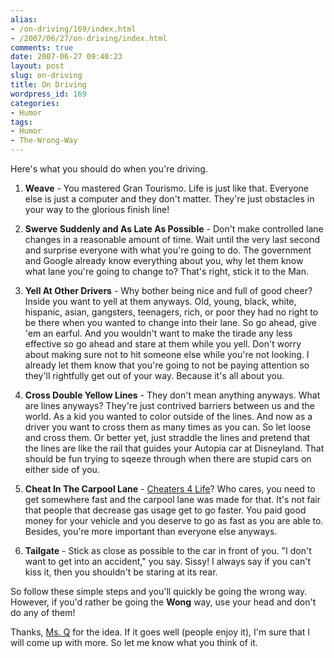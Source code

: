 ```yaml
---
alias:
- /on-driving/169/index.html
- /2007/06/27/on-driving/index.html
comments: true
date: 2007-06-27 09:40:23
layout: post
slug: on-driving
title: On Driving
wordpress_id: 169
categories:
- Humor
tags:
- Humor
- The-Wrong-Way
---
```


Here's what you should do when you're driving.





  1. **Weave** - You mastered Gran Tourismo.  Life is just like that.  Everyone else is just a computer and they don't matter.  They're just obstacles in your way to the glorious finish line!


  2. **Swerve Suddenly and As Late As Possible** - Don't make controlled lane changes in a reasonable amount of time.  Wait until the very last second and surprise everyone with what you're going to do.  The government and Google already know everything about you, why let them know what lane you're going to change to?  That's right, stick it to the Man.


  3. **Yell At Other Drivers** - Why bother being nice and full of good cheer?  Inside you want to yell at them anyways.  Old, young, black, white, hispanic, asian, gangsters, teenagers, rich, or poor they had no right to be there when you wanted to change into their lane.  So go ahead, give 'em an earful.  And you wouldn't want to make the tirade any less effective so go ahead and stare at them while you yell.  Don't worry about making sure not to hit someone else while you're not looking.  I already let them know that you're going to not be paying attention so they'll rightfully get out of your way.  Because it's all about you.


  4. **Cross Double Yellow Lines** - They don't mean anything anyways.  What are lines anyways?  They're just contrived barriers between us and the world.  As a kid you wanted to color outside of the lines.  And now as a driver you want to cross them as many times as you can.  So let loose and cross them.  Or better yet, just straddle the lines and pretend that the lines are like the rail that guides your Autopia car at Disneyland.  That should be fun trying to sqeeze through when there are stupid cars on either side of you.


  5. **Cheat In The Carpool Lane** - [Cheaters 4 Life](http://www.goingthewongway.com/2007/01/24/cheaters-4-life/)?  Who cares, you need to get somewhere fast and the carpool lane was made for that.  It's not fair that people that decrease gas usage get to go faster.  You paid good money for your vehicle and you deserve to go as fast as you are able to.  Besides, you're more important than everyone else anyways.


  6. **Tailgate** - Stick as close as possible to the car in front of you.  "I don't want to get into an accident," you say.  Sissy!  I always say if you can't kiss it, then you shouldn't be staring at its rear.



So follow these simple steps and you'll quickly be going the wrong way.  However, if you'd rather be going the **Wong** way, use your head and don't do any of them!


Thanks, [Ms. Q](http://qmusings.com/blog/) for the idea.  If it goes well (people enjoy it), I'm sure that I will come up with more.  So let me know what you think of it.
